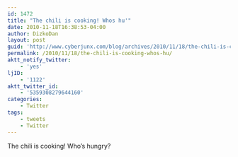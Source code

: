 ```yaml
---
id: 1472
title: "The chili is cooking! Whos hu'"
date: 2010-11-18T16:38:53-04:00
author: DizkoDan
layout: post
guid: 'http://www.cyberjunx.com/blog/archives/2010/11/18/the-chili-is-cooking-whos-hu/'
permalink: /2010/11/18/the-chili-is-cooking-whos-hu/
aktt_notify_twitter:
    - 'yes'
ljID:
    - '1122'
aktt_twitter_id:
    - '5359308279644160'
categories:
    - Twitter
tags:
    - tweets
    - Twitter
---
```


The chili is cooking! Who’s hungry?